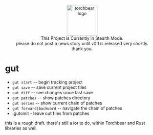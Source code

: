 <p align="center"><img width="100" src="https://i.imgur.com/Vm9PyLX.png" alt="torchbear logo"><br>This Project is Currently in Stealth Mode.<br>please do not post a news story until v0.1 is released very shortly.<br>thank you.</p>


# gut

* `gut start` -- begin tracking project
* `gut save` -- save current project files
* `gut diff` -- see changes since last save
* `gut patches` -- show patches directory
* `gut series` -- show current chain of patches
* `gut forward|backward` -- navigate the chain of patches
* .gutomit - leave out files from patches

this is a rough draft.  there's still a lot to do, within Torchbear and Rust libraries as well.

